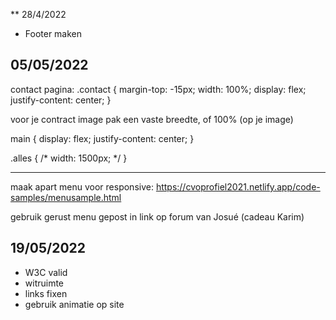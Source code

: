 **
28/4/2022

- Footer maken




## 05/05/2022
contact pagina:
.contact {
    margin-top: -15px;
    width: 100%;
    display: flex;
    justify-content: center;
}

voor je contract image pak een vaste breedte, of 100% (op je image)

main {
    display: flex;
    justify-content: center;
}

.alles {
    /* width: 1500px; */
}

---

maak apart menu voor responsive:
https://cvoprofiel2021.netlify.app/code-samples/menusample.html

gebruik gerust menu gepost in link op forum van Josué (cadeau Karim)

## 19/05/2022
- W3C valid
- witruimte 
- links fixen
- gebruik animatie op site